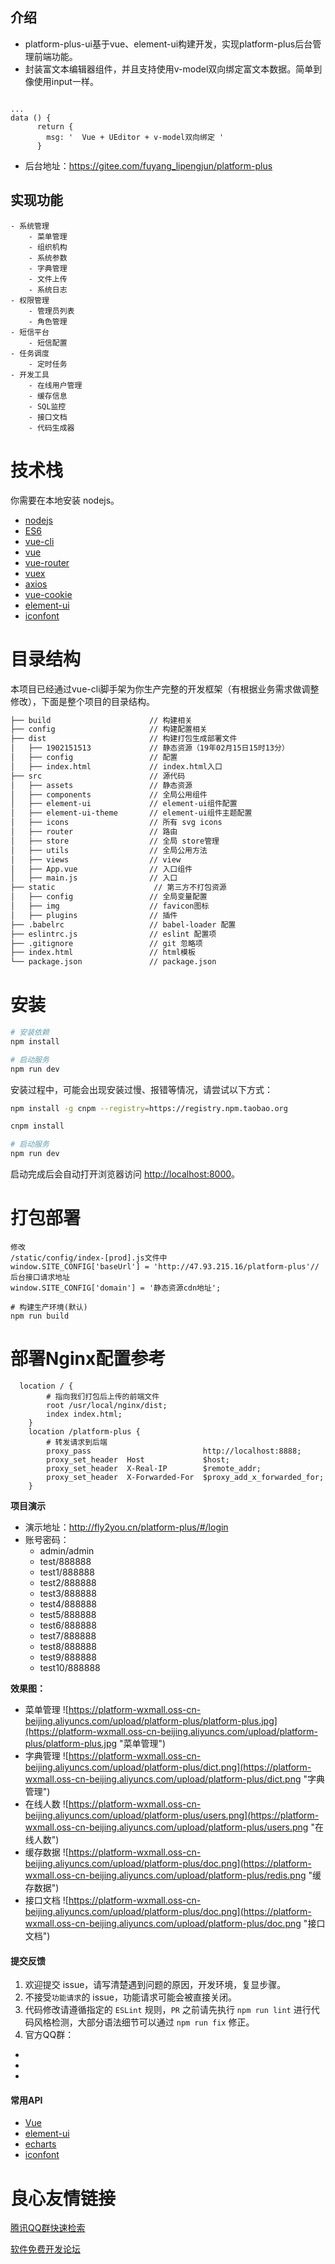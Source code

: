 ## 介绍
- platform-plus-ui基于vue、element-ui构建开发，实现platform-plus后台管理前端功能。
- 封装富文本编辑器组件，并且支持使用v-model双向绑定富文本数据。简单到像使用input一样。
```
  
...
data () {
      return {
        msg: '  Vue + UEditor + v-model双向绑定 '
      }
```
- 后台地址：https://gitee.com/fuyang_lipengjun/platform-plus

## 实现功能
```
- 系统管理
    - 菜单管理
    - 组织机构
    - 系统参数
    - 字典管理
    - 文件上传
    - 系统日志
- 权限管理
    - 管理员列表
    - 角色管理
- 短信平台
    - 短信配置
- 任务调度
    - 定时任务
- 开发工具
    - 在线用户管理
    - 缓存信息
    - SQL监控
    - 接口文档
    - 代码生成器
```

# 技术栈
你需要在本地安装 nodejs。

- [nodejs](http://u.720life.cn/g/c47729c1c499a00d6e30af9fa18eaddd7b41ca24e187ea438549a271175cdbab) 
- [ES6](http://u.720life.cn/g/c7e32d8c72c7a7f0f5b5c90906d5840147fbfe912e3ee75f7d82e51ef33921c3) 
- [vue-cli](http://u.720life.cn/g/54145d0471d91890860f7f8463c03046521cadb82ab6b46bcadb5dbc00f05b7e) 
- [vue](http://u.720life.cn/g/1eea7f654038e3466b5f7afd82540e02e09a9b8aabfa84663bde4b4d0da42395) 
- [vue-router](http://u.720life.cn/g/54145d0471d91890860f7f8463c0304606fb5995514a592d0358d69de03eba11587624a2443f25b40b14ec7210b1c182) 
- [vuex](http://u.720life.cn/g/54145d0471d91890860f7f8463c0304619f8490e119a6e120fe5c95321103894) 
- [axios](http://u.720life.cn/g/54145d0471d91890860f7f8463c0304638015ac6a54b1cadf0934b8a0d5637d0) 
- [vue-cookie](http://u.720life.cn/g/54145d0471d91890860f7f8463c03046cf5367c3e23b8e3d51a389b6a998c787fbcef539ad570f6d17ab0c71bab5dbd4) 
- [element-ui](http://u.720life.cn/g/54145d0471d91890860f7f8463c030461c3385d2c6442447210a4c3d1baebf5188ca4979686fe7db89246207127fdadd) 
- [iconfont](http://u.720life.cn/g/2d8f53acd5e6641c0a10dfd2b41ddcfda6f0e50ce7730b021f4582854a637a81) 

# 目录结构
本项目已经通过vue-cli脚手架为你生产完整的开发框架（有根据业务需求做调整修改），下面是整个项目的目录结构。
```bash
├── build                      // 构建相关  
├── config                     // 构建配置相关
├── dist                       // 构建打包生成部署文件
│   ├── 1902151513             // 静态资源（19年02月15日15时13分）
│   ├── config                 // 配置
│   ├── index.html             // index.html入口
├── src                        // 源代码
│   ├── assets                 // 静态资源
│   ├── components             // 全局公用组件
│   ├── element-ui             // element-ui组件配置
│   ├── element-ui-theme       // element-ui组件主题配置
│   ├── icons                  // 所有 svg icons
│   ├── router                 // 路由
│   ├── store                  // 全局 store管理
│   ├── utils                  // 全局公用方法
│   ├── views                  // view
│   ├── App.vue                // 入口组件
│   ├── main.js                // 入口
├── static                      // 第三方不打包资源
│   ├── config                 // 全局变量配置
│   ├── img                    // favicon图标
│   ├── plugins                // 插件
├── .babelrc                   // babel-loader 配置
├── eslintrc.js                // eslint 配置项
├── .gitignore                 // git 忽略项
├── index.html                 // html模板
└── package.json               // package.json
```

# 安装
```bash
# 安装依赖
npm install

# 启动服务
npm run dev
```

安装过程中，可能会出现安装过慢、报错等情况，请尝试以下方式：
```bash
npm install -g cnpm --registry=https://registry.npm.taobao.org

cnpm install

# 启动服务
npm run dev
```
启动完成后会自动打开浏览器访问 [http://localhost:8000]()。

# 打包部署
```
修改
/static/config/index-[prod].js文件中  
window.SITE_CONFIG['baseUrl'] = 'http://47.93.215.16/platform-plus'// 后台接口请求地址
window.SITE_CONFIG['domain'] = '静态资源cdn地址';  

# 构建生产环境(默认)
npm run build

```
# 部署Nginx配置参考
```
  location / {
        # 指向我们打包后上传的前端文件
        root /usr/local/nginx/dist;
        index index.html;
    }
    location /platform-plus {
        # 转发请求到后端
        proxy_pass                         http://localhost:8888;
        proxy_set_header  Host             $host;
        proxy_set_header  X-Real-IP        $remote_addr;
        proxy_set_header  X-Forwarded-For  $proxy_add_x_forwarded_for;
    }
```

**项目演示**
- 演示地址：http://fly2you.cn/platform-plus/#/login
- 账号密码：
  - admin/admin
  - test/888888
  - test1/888888
  - test2/888888
  - test3/888888
  - test4/888888
  - test5/888888
  - test6/888888
  - test7/888888
  - test8/888888
  - test9/888888
  - test10/888888

**效果图：**
- 菜单管理
![https://platform-wxmall.oss-cn-beijing.aliyuncs.com/upload/platform-plus/platform-plus.jpg](https://platform-wxmall.oss-cn-beijing.aliyuncs.com/upload/platform-plus/platform-plus.jpg "菜单管理")
- 字典管理
![https://platform-wxmall.oss-cn-beijing.aliyuncs.com/upload/platform-plus/dict.png](https://platform-wxmall.oss-cn-beijing.aliyuncs.com/upload/platform-plus/dict.png "字典管理")
- 在线人数
![https://platform-wxmall.oss-cn-beijing.aliyuncs.com/upload/platform-plus/users.png](https://platform-wxmall.oss-cn-beijing.aliyuncs.com/upload/platform-plus/users.png "在线人数")
- 缓存数据
![https://platform-wxmall.oss-cn-beijing.aliyuncs.com/upload/platform-plus/doc.png](https://platform-wxmall.oss-cn-beijing.aliyuncs.com/upload/platform-plus/redis.png "缓存数据")
- 接口文档
![https://platform-wxmall.oss-cn-beijing.aliyuncs.com/upload/platform-plus/doc.png](https://platform-wxmall.oss-cn-beijing.aliyuncs.com/upload/platform-plus/doc.png "接口文档")

#### 提交反馈
1. 欢迎提交 issue，请写清楚遇到问题的原因，开发环境，复显步骤。
2. 不接受`功能请求`的 issue，功能请求可能会被直接关闭。  
3. 代码修改请遵循指定的 `ESLint` 规则，`PR` 之前请先执行 `npm run lint` 进行代码风格检测，大部分语法细节可以通过 `npm run fix` 修正。
4. 官方QQ群：
-    
-    
-    

#### 常用API
- [Vue](http://u.720life.cn/g/1eea7f654038e3466b5f7afd82540e020a870f4a4185f17a1941814df81fc9db) 
- [element-ui](http://u.720life.cn/g/99b90101e0edb43e4fb6c26272a617e68663cc65b086687fa23d692ae5a71460f46c41bd5e556a5c80e1411639f231fc61da3a12304b84df873a8ab63ca1c524) 
- [echarts](http://u.720life.cn/g/f989f483b7470966b008e44ccf371b7e4eede3e8f28b2bde8d388515915df9fe7b24b63d91dd897cf2e028448cfb039b) 
- [iconfont](http://u.720life.cn/g/e78198cbca568641bd2625675a127257b1162ff841e727fd60de3d703ac776265c1dba52c7c6016c9e481db3396322f3) 



 # 良心友情链接

[腾讯QQ群快速检索](http://u.720life.cn/s/8cf73f7c)

[软件免费开发论坛](http://u.720life.cn/s/bbb01dc0)